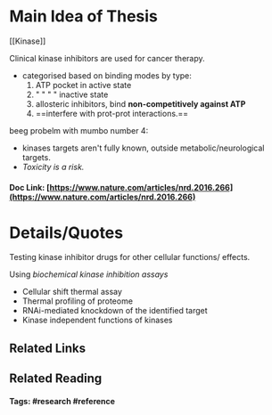 # Main Idea of Thesis

[[Kinase]] 

Clinical kinase inhibitors are used for cancer therapy.

- categorised based on binding modes by type:
	1. ATP pocket in active state
	2. " " " " inactive state
	3. allosteric inhibitors, bind **non-competitively against ATP**
	4. ==interfere with prot-prot interactions.==

beeg probelm with mumbo number 4:

- kinases targets aren't fully known, outside metabolic/neurological targets. 
- *Toxicity is a risk.*


#### Doc Link: [https://www.nature.com/articles/nrd.2016.266](https://www.nature.com/articles/nrd.2016.266)

# Details/Quotes

Testing kinase inhibitor drugs for other cellular functions/ effects.

Using *biochemical kinase inhibition assays*
- Cellular shift thermal assay
- Thermal profiling of proteome
- RNAi-mediated knockdown of the identified target
- Kinase independent functions of kinases

## Related Links

## Related Reading



#### Tags: #research #reference